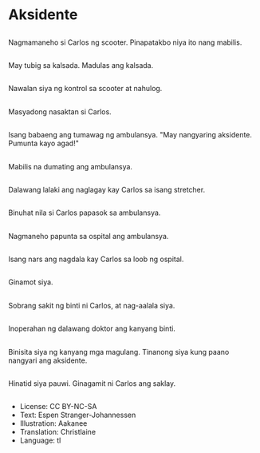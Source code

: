# Aksidente

##
Nagmamaneho si Carlos ng scooter. Pinapatakbo niya ito nang mabilis.

##
May tubig sa kalsada. Madulas ang kalsada.

##
Nawalan siya ng kontrol sa scooter at nahulog.

##
Masyadong nasaktan si Carlos.

##
Isang babaeng ang tumawag ng ambulansya. "May nangyaring aksidente. Pumunta kayo agad!"

##
Mabilis na dumating ang ambulansya.

##
Dalawang lalaki ang naglagay kay Carlos sa isang stretcher.

##
Binuhat nila si Carlos papasok sa ambulansya.

##
Nagmaneho papunta sa ospital ang ambulansya.

##
Isang nars ang nagdala kay Carlos sa loob ng ospital.

##
Ginamot siya.

##
Sobrang sakit ng binti ni Carlos, at nag-aalala siya.

##
Inoperahan ng dalawang doktor ang kanyang binti.

##
Binisita siya ng kanyang mga magulang. Tinanong siya kung paano nangyari ang aksidente.

##
Hinatid siya pauwi. Ginagamit ni Carlos ang saklay.

##
* License: CC BY-NC-SA
* Text: Espen Stranger-Johannessen
* Illustration: Aakanee
* Translation: Christlaine
* Language: tl
